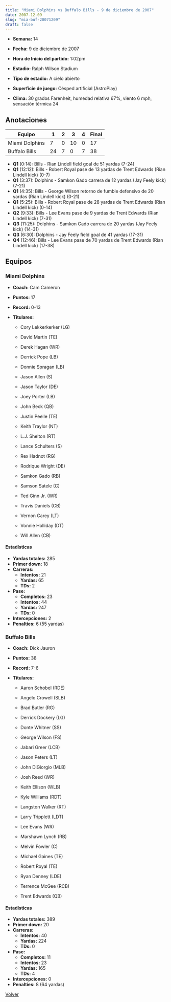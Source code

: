 ```yaml
---
title: "Miami Dolphins vs Buffalo Bills - 9 de diciembre de 2007"
date: 2007-12-09
slug: "mia-buf-20071209"
draft: false
---
```


* **Semana:** 14
* **Fecha:** 9 de diciembre de 2007

* **Hora de Inicio del partido:** 1:02pm
* **Estadio:** Ralph Wilson Stadium
* **Tipo de estadio:** A cielo abierto
* **Superficie de juego:** Césped artificial (AstroPlay)
* **Clima:** 30 grados Farenheit, humedad relativa 67%, viento 6 mph, sensación térmica 24





## Anotaciones
| Equipo | 1 | 2 | 3 | 4 | Final |
|--------|---|---|---|---|-------|
| Miami Dolphins  | 7 | 0 | 10 | 0  | 17 |
| Buffalo Bills  | 24 | 7 | 0 | 7  | 38 |
* **Q1** (0:14): Bills - Rian Lindell field goal de 51 yardas (7-24)
* **Q1** (12:12): Bills - Robert Royal pase de 13 yardas de Trent Edwards (Rian Lindell kick) (0-7)
* **Q1** (3:37): Dolphins - Samkon Gado carrera de 12 yardas (Jay Feely kick) (7-21)
* **Q1** (4:35): Bills - George Wilson retorno de fumble defensivo de 20 yardas (Rian Lindell kick) (0-21)
* **Q1** (5:25): Bills - Robert Royal pase de 28 yardas de Trent Edwards (Rian Lindell kick) (0-14)
* **Q2** (9:33): Bills - Lee Evans pase de 9 yardas de Trent Edwards (Rian Lindell kick) (7-31)
* **Q3** (11:25): Dolphins - Samkon Gado carrera de 20 yardas (Jay Feely kick) (14-31)
* **Q3** (6:30): Dolphins - Jay Feely field goal de 41 yardas (17-31)
* **Q4** (12:46): Bills - Lee Evans pase de 70 yardas de Trent Edwards (Rian Lindell kick) (17-38)


## Equipos


### Miami Dolphins
* **Coach:** Cam Cameron
* **Puntos:** 17
* **Record:** 0-13
* **Titulares:** 

  * Cory Lekkerkerker (LG) 

  * David Martin (TE) 

  * Derek Hagan (WR) 

  * Derrick Pope (LB) 

  * Donnie Spragan (LB) 

  * Jason Allen (S) 

  * Jason Taylor (DE) 

  * Joey Porter (LB) 

  * John Beck (QB) 

  * Justin Peelle (TE) 

  * Keith Traylor (NT) 

  * L.J. Shelton (RT) 

  * Lance Schulters (S) 

  * Rex Hadnot (RG) 

  * Rodrique Wright (DE) 

  * Samkon Gado (RB) 

  * Samson Satele (C) 

  * Ted Ginn Jr. (WR) 

  * Travis Daniels (CB) 

  * Vernon Carey (LT) 

  * Vonnie Holliday (DT) 

  * Will Allen (CB) 

#### Estadísticas
* **Yardas totales:** 285
* **Primer down:** 18
* **Carreras:**
  * **Intentos:** 21
  * **Yardas:** 65
  * **TDs:** 2
* **Pase:**
  * **Completos:** 23
  * **Intentos:** 44
  * **Yardas:** 247
  * **TDs:** 0
* **Intercepciones:** 2
* **Penalties:** 6 (55 yardas)

### Buffalo Bills
* **Coach:** Dick Jauron
* **Puntos:** 38
* **Record:** 7-6
* **Titulares:** 

  * Aaron Schobel (RDE) 

  * Angelo Crowell (SLB) 

  * Brad Butler (RG) 

  * Derrick Dockery (LG) 

  * Donte Whitner (SS) 

  * George Wilson (FS) 

  * Jabari Greer (LCB) 

  * Jason Peters (LT) 

  * John DiGiorgio (MLB) 

  * Josh Reed (WR) 

  * Keith Ellison (WLB) 

  * Kyle Williams (RDT) 

  * Langston Walker (RT) 

  * Larry Tripplett (LDT) 

  * Lee Evans (WR) 

  * Marshawn Lynch (RB) 

  * Melvin Fowler (C) 

  * Michael Gaines (TE) 

  * Robert Royal (TE) 

  * Ryan Denney (LDE) 

  * Terrence McGee (RCB) 

  * Trent Edwards (QB) 

#### Estadísticas
* **Yardas totales:** 389
* **Primer down:** 20
* **Carreras:**
  * **Intentos:** 40
  * **Yardas:** 224
  * **TDs:** 0
* **Pase:**
  * **Completos:** 11
  * **Intentos:** 23
  * **Yardas:** 165
  * **TDs:** 4
* **Intercepciones:** 0
* **Penalties:** 8 (64 yardas)


[Volver](/historia/2007)
